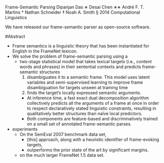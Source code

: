 Frame-Semantic Parsing
Dipanjan Das ∗ Desai Chen ∗∗ André F. T. Martins † Nathan Schneider ‡ Noah A. Smith §
2014 Computational Linguistics

We have released our frame-semantic parser as open-source software.

#Abstract 

* Frame semantics is a linguistic theory that has been instantiated for English
  in the FrameNet lexicon. 
* We solve the problem of frame-semantic parsing using a 
  * two-stage statistical model that takes lexical targets (i.e., content words
    and phrases) in their sentential contexts and predicts frame-semantic
    structures
    1. disambiguates it to a semantic frame. This model uses latent variables
       and semi-supervised learning to improve frame disambiguation for targets
       unseen at training time
    2. finds the target’s locally expressed semantic arguments. 
      * At inference time, a fast exact dual decomposition algorithm
        collectively predicts all the arguments of a frame at once in order to
        respect declaratively stated linguistic constraints, resulting in
        qualitatively better structures than naı̈ve local predictors.  
    * Both components are feature-based and discriminatively trained on a small
      set of annotated frame-semantic parses. 
* experiments 
  * On the SemEval 2007 benchmark data set, 
    * [this] approach, along with a heuristic identifier of frame-evoking
      targets, 
    * outperforms the prior state of the art by significant margins.
  * on the much larger FrameNet 1.5 data set.  
